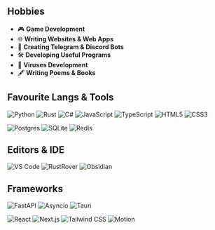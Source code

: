 ## Hobbies  
- 🎮 **Game Development**  
- 🌐 **Writing Websites & Web Apps**  
- 🤖 **Creating Telegram & Discord Bots**  
- 🛠️ **Developing Useful Programs**
- 🦠 **Viruses Development**
- 🖋️ **Writing Poems & Books** 

## Favourite Langs & Tools
![Python](https://img.shields.io/badge/python-3670A0?style=for-the-badge&logo=python&logoColor=ffdd54)
![Rust](https://img.shields.io/badge/rust-%23a10000.svg?style=for-the-badge&logo=rust&logoColor=white)
![C#](https://img.shields.io/badge/C%23-7a2db2?style=for-the-badge&logo=csharp&logoColor=white)
![JavaScript](https://img.shields.io/badge/javascript-%23323330.svg?style=for-the-badge&logo=javascript&logoColor=%23F7DF1E)
![TypeScript](https://img.shields.io/badge/TypeScript-3178C6?style=for-the-badge&logo=typescript&logoColor=white)
![HTML5](https://img.shields.io/badge/html5-%23E34F26.svg?style=for-the-badge&logo=html5&logoColor=white)
![CSS3](https://img.shields.io/badge/css3-%231572B6.svg?style=for-the-badge&logo=css3&logoColor=white)

![Postgres](https://img.shields.io/badge/postgres-%23316192.svg?style=for-the-badge&logo=postgresql&logoColor=white)
![SQLite](https://img.shields.io/badge/sqlite-%2307405e.svg?style=for-the-badge&logo=sqlite&logoColor=white)
![Redis](https://img.shields.io/badge/redis-%23DC382D.svg?style=for-the-badge&logo=redis&logoColor=white)

## Editors & IDE
![VS Code](https://img.shields.io/badge/VS%20Code-007ACC?style=for-the-badge&logo=visualstudiocode&logoColor=white)
![RustRover](https://img.shields.io/badge/RustRover-143?style=for-the-badge&logo=jetbrains&logoColor=black&color=black&labelColor=orange)
![Obsidian](https://img.shields.io/badge/Obsidian-%23483699.svg?style=for-the-badge&logo=obsidian&logoColor=white)
<!--![PyCharm](https://img.shields.io/badge/pycharm-143?style=for-the-badge&logo=pycharm&logoColor=black&color=black&labelColor=green)-->

## Frameworks
![FastAPI](https://img.shields.io/badge/-FastAPI-009688?style=for-the-badge&logo=fastapi&logoColor=white)
![Asyncio](https://img.shields.io/badge/-Asyncio-0099FF?style=for-the-badge&logo=python&logoColor=white)
![Tauri](https://img.shields.io/badge/-Tauri-FFC131?style=for-the-badge&labelColor=000000&logo=tauri&logoColor=FFC131)

![React](https://img.shields.io/badge/-React-61DAFB?style=for-the-badge&logo=react&logoColor=black)
![Next.js](https://img.shields.io/badge/-Next.js-000000?style=for-the-badge&logo=nextdotjs&logoColor=white)
![Tailwind CSS](https://img.shields.io/badge/-Tailwind%20CSS-06B6D4?style=for-the-badge&logo=tailwindcss&logoColor=white)
![Motion](https://img.shields.io/badge/-Motion-FFC131?style=for-the-badge&labelColor=000000)
